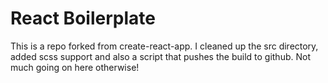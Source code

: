 # React Boilerplate

This is a repo forked from create-react-app. I cleaned up the src directory, added scss support and also a script that pushes the build to github. Not much going on here otherwise!
